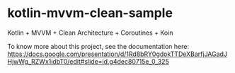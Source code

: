 # kotlin-mvvm-clean-sample
Kotlin + MVVM + Clean Architecture + Coroutines + Koin

To know more about this project, see the documentation here:
https://docs.google.com/presentation/d/1Rd8bRY0gdokTTDeXBarfjJAGadJHjwWg_RZWx1idbT0/edit#slide=id.g4dec80715e_0_325

